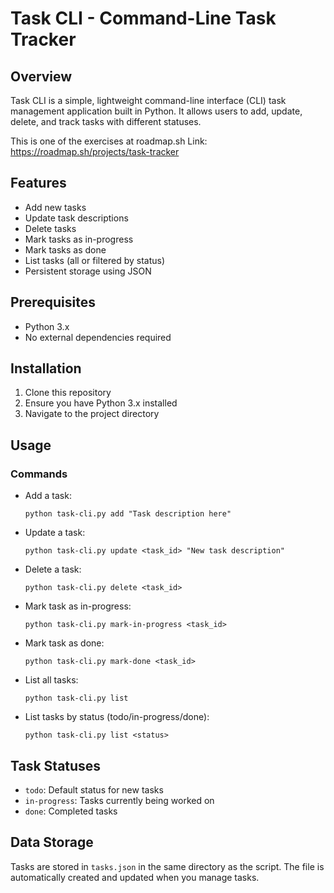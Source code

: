 # Task CLI - Command-Line Task Tracker

## Overview

Task CLI is a simple, lightweight command-line interface (CLI) task management application built in Python. It allows users to add, update, delete, and track tasks with different statuses.

This is one of the exercises at roadmap.sh
Link: https://roadmap.sh/projects/task-tracker

## Features

- Add new tasks
- Update task descriptions
- Delete tasks
- Mark tasks as in-progress
- Mark tasks as done
- List tasks (all or filtered by status)
- Persistent storage using JSON

## Prerequisites

- Python 3.x
- No external dependencies required

## Installation

1. Clone this repository
2. Ensure you have Python 3.x installed
3. Navigate to the project directory

## Usage

### Commands

- Add a task:
  ```
  python task-cli.py add "Task description here"
  ```

- Update a task:
  ```
  python task-cli.py update <task_id> "New task description"
  ```

- Delete a task:
  ```
  python task-cli.py delete <task_id>
  ```

- Mark task as in-progress:
  ```
  python task-cli.py mark-in-progress <task_id>
  ```

- Mark task as done:
  ```
  python task-cli.py mark-done <task_id>
  ```

- List all tasks:
  ```
  python task-cli.py list
  ```

- List tasks by status (todo/in-progress/done):
  ```
  python task-cli.py list <status>
  ```

## Task Statuses

- `todo`: Default status for new tasks
- `in-progress`: Tasks currently being worked on
- `done`: Completed tasks

## Data Storage

Tasks are stored in `tasks.json` in the same directory as the script. The file is automatically created and updated when you manage tasks.

